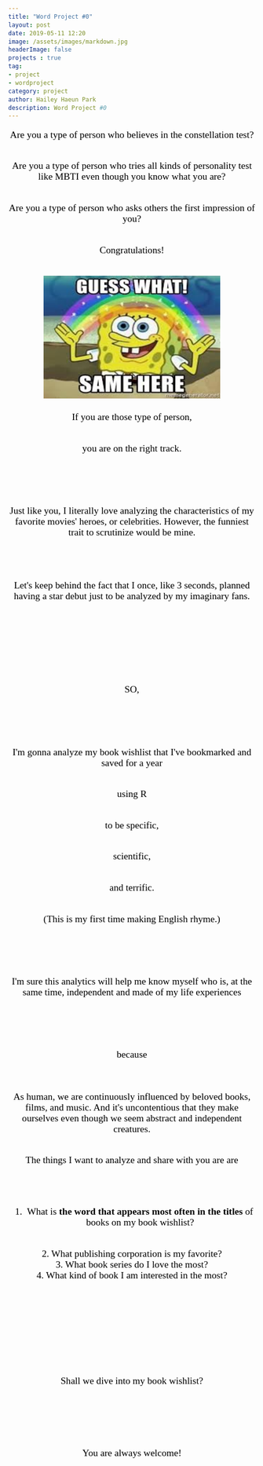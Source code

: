 ```yaml
---
title: "Word Project #0"
layout: post
date: 2019-05-11 12:20
image: /assets/images/markdown.jpg
headerImage: false
projects : true
tag:
- project
- wordproject
category: project
author: Hailey Haeun Park
description: Word Project #0
---
```


<html>
<div style="text-align:center;
  font-family:Times new roman;
  font-size:140%;
  color:black">

Are you a type of person who believes in the constellation test? <br><br>


Are you a type of person who tries all kinds of personality test like MBTI even though you know what you are?<br><br>


Are you a type of person who asks others the first impression of you?<br><br>

Congratulations!<br><br>

<img src="/assets/images/samehere.jpeg"
     alt="Same here!"
     style="width:360px; height:250px;" />
<br><br>
If you are those type of person, <br><br>

you are on the right track.<br><br><br>

​

Just like you, I literally love analyzing the characteristics of my favorite movies' heroes, or celebrities. However, the funniest trait to scrutinize would be mine.
<br><br><br>
​

Let's keep behind the fact that I once, like 3 seconds, planned having a star debut just to be analyzed by my imaginary fans.

​<br><br><br><br>

​

SO,

​<br><br><br>

I'm gonna analyze my book wishlist that I've bookmarked and saved for a year <br><br>

using R <br><br>

to be specific,<br><br>

scientific,<br><br>

and terrific.<br><br>

(This is my first time making English rhyme.)<br><br><br>

​

I'm sure this analytics will help me know myself who is, at the same time, independent and made of my life experiences<br><br><br>

​

because<br><br><br>



As human, we are continuously influenced by beloved books, films, and music. And it's uncontentious that they make ourselves even though we seem abstract and independent creatures.  <br><br>


The things I want to analyze and share with you are are<br><br>

​

1. What is <strong>the word that appears most often in the titles</strong> of books on my book wishlist?
<br>
2. What publishing corporation is my favorite?
<br>
3. What book series do I love the most?
<br>
4. What kind of book I am interested in the most?
<br><br><br><br>
​

​
​
<br><br>
​

Shall we dive into my book wishlist?

​<br><br>

​

You are always welcome!<br>

​</div>

</html>
